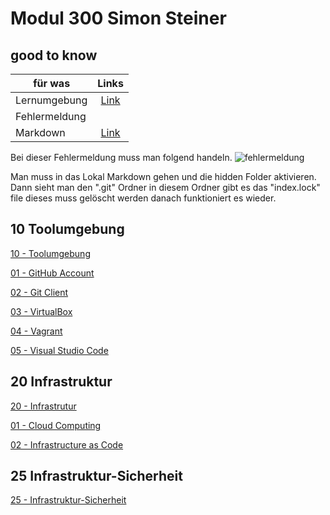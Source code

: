 # Modul 300 Simon Steiner

## good to know


| für was        | Links          |
| ------------- |:-------------:|
|Lernumgebung |  [Link](https://docs.google.com/document/d/1yRA0JxbQXGmQJKh9GMvKuMsjNE1pAtDkRcb2NERJlL0/edit##links)|
| Fehlermeldung  |      |
| Markdown | [Link](https://github.com/adam-p/markdown-here/wiki/Markdown-Cheatsheet#links)     |


Bei dieser Fehlermeldung muss man folgend handeln. 
![fehlermeldung](https://github.com/TheSimomms/M300-Services/tree/main/images/fehlermeldung.png)

Man muss in das Lokal Markdown gehen und die hidden Folder aktivieren.
Dann sieht man den ".git" Ordner in diesem Ordner gibt es das "index.lock" file dieses muss gelöscht werden danach funktioniert es wieder.

## 10 Toolumgebung

[10 - Toolumgebung](https://github.com/mc-b/M300/tree/master/10-Toolumgebung#m300---10-toolumgebung)

[01 - GitHub Account](https://github.com/mc-b/M300/tree/master/10-Toolumgebung#-01---github-account)

[02 - Git Client](https://github.com/mc-b/M300/tree/master/10-Toolumgebung#--02---git-client)

[03 - VirtualBox](https://github.com/mc-b/M300/tree/master/10-Toolumgebung#--03---virtualbox)

[04 - Vagrant](https://github.com/mc-b/M300/tree/master/10-Toolumgebung#--04---vagrant)

[05 - Visual Studio Code](https://github.com/mc-b/M300/tree/master/10-Toolumgebung#-05---visual-studio-code)

## 20 Infrastruktur

[20 - Infrastrutur](https://github.com/mc-b/M300/tree/master/20-Infrastruktur)

[01 - Cloud Computing](https://github.com/mc-b/M300/tree/master/20-Infrastruktur#-01---cloud-computing)

[02 - Infrastructure as Code ](https://github.com/mc-b/M300/tree/master/20-Infrastruktur#-02---infrastructure-as-code)


## 25 Infrastruktur-Sicherheit

[25 - Infrastruktur-Sicherheit](https://github.com/tbz-it/M300/tree/master/25-Sicherheit#m300---25-infrastruktur-sicherheit)